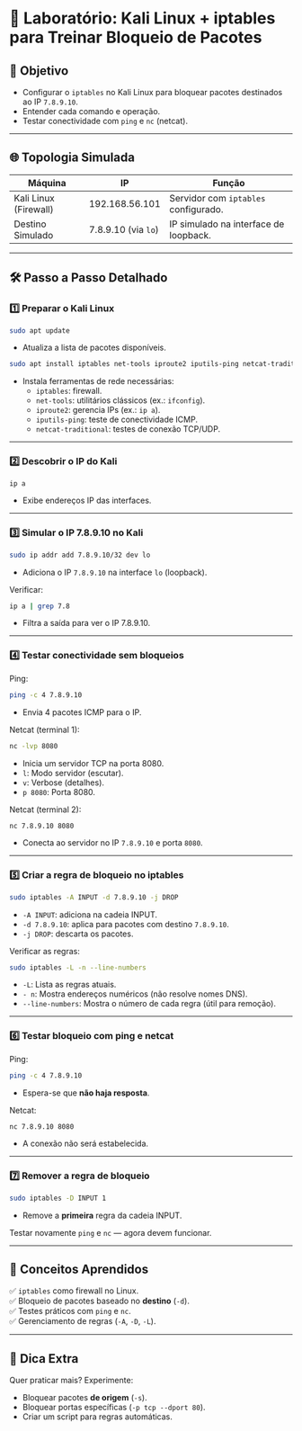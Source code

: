 
# 🧪 Laboratório: Kali Linux + iptables para Treinar Bloqueio de Pacotes

## 🎯 Objetivo
- Configurar o `iptables` no Kali Linux para bloquear pacotes destinados ao IP `7.8.9.10`.
- Entender cada comando e operação.
- Testar conectividade com `ping` e `nc` (netcat).

---

## 🌐 Topologia Simulada

| Máquina              | IP                       | Função                                 |
|----------------------|--------------------------|----------------------------------------|
| Kali Linux (Firewall) | 192.168.56.101           | Servidor com `iptables` configurado.    |
| Destino Simulado     | 7.8.9.10 (via `lo`)       | IP simulado na interface de loopback.  |

---

## 🛠️ Passo a Passo Detalhado

### 1️⃣ Preparar o Kali Linux

```bash
sudo apt update
```
- Atualiza a lista de pacotes disponíveis.

```bash
sudo apt install iptables net-tools iproute2 iputils-ping netcat-traditional
```
- Instala ferramentas de rede necessárias:
  - `iptables`: firewall.
  - `net-tools`: utilitários clássicos (ex.: `ifconfig`).
  - `iproute2`: gerencia IPs (ex.: `ip a`).
  - `iputils-ping`: teste de conectividade ICMP.
  - `netcat-traditional`: testes de conexão TCP/UDP.

---

### 2️⃣ Descobrir o IP do Kali

```bash
ip a
```
- Exibe endereços IP das interfaces.

---

### 3️⃣ Simular o IP 7.8.9.10 no Kali

```bash
sudo ip addr add 7.8.9.10/32 dev lo
```
- Adiciona o IP `7.8.9.10` na interface `lo` (loopback).

Verificar:
```bash
ip a | grep 7.8
```
- Filtra a saída para ver o IP 7.8.9.10.

---

### 4️⃣ Testar conectividade sem bloqueios

Ping:
```bash
ping -c 4 7.8.9.10
```
- Envia 4 pacotes ICMP para o IP.

Netcat (terminal 1):
```bash
nc -lvp 8080
```
- Inicia um servidor TCP na porta 8080.
- `l`: Modo servidor (escutar).
- `v`: Verbose (detalhes).
- `p 8080`: Porta 8080.

Netcat (terminal 2):
```bash
nc 7.8.9.10 8080
```
- Conecta ao servidor no IP `7.8.9.10` e porta `8080`.

---

### 5️⃣ Criar a regra de bloqueio no iptables

```bash
sudo iptables -A INPUT -d 7.8.9.10 -j DROP
```
- `-A INPUT`: adiciona na cadeia INPUT.
- `-d 7.8.9.10`: aplica para pacotes com destino `7.8.9.10`.
- `-j DROP`: descarta os pacotes.

Verificar as regras:
```bash
sudo iptables -L -n --line-numbers
```
- `-L`: Lista as regras atuais.
- `- n`: Mostra endereços numéricos (não resolve nomes DNS).
- `--line-numbers`: Mostra o número de cada regra (útil para remoção).

---

### 6️⃣ Testar bloqueio com ping e netcat

Ping:
```bash
ping -c 4 7.8.9.10
```
- Espera-se que **não haja resposta**.

Netcat:
```bash
nc 7.8.9.10 8080
```
- A conexão não será estabelecida.

---

### 7️⃣ Remover a regra de bloqueio

```bash
sudo iptables -D INPUT 1
```
- Remove a **primeira** regra da cadeia INPUT.

Testar novamente `ping` e `nc` — agora devem funcionar.

---

## 📌 Conceitos Aprendidos

✅ `iptables` como firewall no Linux.  
✅ Bloqueio de pacotes baseado no **destino** (`-d`).  
✅ Testes práticos com `ping` e `nc`.  
✅ Gerenciamento de regras (`-A`, `-D`, `-L`).

---

## 🚀 Dica Extra

Quer praticar mais? Experimente:
- Bloquear pacotes **de origem** (`-s`).
- Bloquear portas específicas (`-p tcp --dport 80`).
- Criar um script para regras automáticas.
